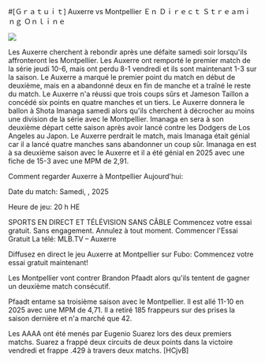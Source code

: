 #[Ｇｒａｔｕｉｔ] Auxerre vs Montpellier Ｅｎ Ｄｉｒｅｃｔ Ｓｔｒｅａｍｉｎｇ Ｏｎｌｉｎｅ  
  
  
[![](https://i.imgur.com/qSNzIqt.png)](https://movie.rssnews.media/cISMXkL.php)  
  
Les Auxerre cherchent à rebondir après une défaite samedi soir lorsqu'ils affronteront les Montpellier. Les Auxerre ont remporté le premier match de la série jeudi 10-6, mais ont perdu 8-1 vendredi et ils sont maintenant 1-3 sur la saison. Le Auxerre a marqué le premier point du match en début de deuxième, mais en a abandonné deux en fin de manche et a traîné le reste du match. Le Auxerre n'a réussi que trois coups sûrs et Jameson Taillon a concédé six points en quatre manches et un tiers. Le Auxerre donnera le ballon à Shota Imanaga samedi alors qu'ils cherchent à décrocher au moins une division de la série avec le Montpellier. Imanaga en sera à son deuxième départ cette saison après avoir lancé contre les Dodgers de Los Angeles au Japon. Le Auxerre perdrait le match, mais Imanaga était génial car il a lancé quatre manches sans abandonner un coup sûr. Imanaga en est à sa deuxième saison avec le Auxerre et il a été génial en 2025 avec une fiche de 15-3 avec une MPM de 2,91.

Comment regarder Auxerre à Montpellier Aujourd'hui:

Date du match: Samedi, , 2025

Heure de jeu: 20 h HE

SPORTS EN DIRECT ET TÉLÉVISION SANS CÂBLE
Commencez votre essai gratuit. Sans engagement. Annulez à tout moment.
Commencer l'Essai Gratuit
La télé: MLB.TV – Auxerre

Diffusez en direct le jeu Auxerre at Montpellier sur Fubo: Commencez votre essai gratuit maintenant!

Les Montpellier vont contrer Brandon Pfaadt alors qu'ils tentent de gagner un deuxième match consécutif.

Pfaadt entame sa troisième saison avec le Montpellier. Il est allé 11-10 en 2025 avec une MPM de 4,71. Il a retiré 185 frappeurs sur des prises la saison dernière et n'a marché que 42.

Les AAAA ont été menés par Eugenio Suarez lors des deux premiers matchs. Suarez a frappé deux circuits de deux points dans la victoire vendredi et frappe .429 à travers deux matchs. [HCjvB]